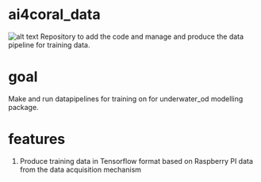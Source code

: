 # ai4coral_data
![alt text](https://cdn4.iconfinder.com/data/icons/technology-83/1000/technology_app_system_grid_system_grid_data_water-128.png)
Repository to add the code and manage and produce the data pipeline for training data.

# goal
Make and run datapipelines for training on for underwater_od modelling package.

# features
1. Produce training data in Tensorflow format based on Raspberry PI data from the data acquisition mechanism


